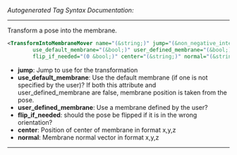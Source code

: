 <!-- THIS IS AN AUTOGENERATED FILE: Don't edit it directly, instead change the schema definition in the code itself. -->

_Autogenerated Tag Syntax Documentation:_

---
Transform a pose into the membrane.

```xml
<TransformIntoMembraneMover name="(&string;)" jump="(&non_negative_integer;)"
        use_default_membrane="(&bool;)" user_defined_membrane="(&bool;)"
        flip_if_needed="(0 &bool;)" center="(&string;)" normal="(&string;)" />
```

-   **jump**: Jump to use for the transformation
-   **use_default_membrane**: Use the default membrane (if one is not specified by the user)? If both this attribute and user_defined_membrane are false, membrane position is taken from the pose.
-   **user_defined_membrane**: Use a membrane defined by the user?
-   **flip_if_needed**: should the pose be flipped if it is in the wrong orientation?
-   **center**: Position of center of membrane in format x,y,z
-   **normal**: Membrane normal vector in format x,y,z

---
